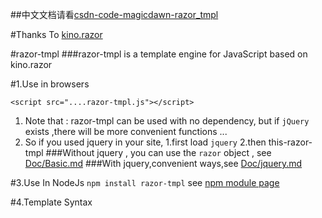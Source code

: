 ##中文文档请看[csdn-code-magicdawn-razor_tmpl]()

#Thanks To [kino.razor](https://github.com/kinogam/kino.razor)

#razor-tmpl
###razor-tmpl is a template engine for JavaScript based on kino.razor
    
#1.Use in browsers

    <script src="....razor-tmpl.js"></script>
1. Note that : razor-tmpl can be used with no dependency, but if `jQuery` exists ,there will be more convenient functions ...
2. So if you used jquery in your site, 1.first load `jquery` 2.then this-razor-tmpl
###Without jquery , you can use the `razor` object , see [Doc/Basic.md](https://github.com/magicdawn/razor-tmpl/blob/master/Doc/Basic.md)
###With jquery,convenient ways,see [Doc/jquery.md](https://github.com/magicdawn/razor-tmpl/blob/master/Doc/jquery.md)

#3.Use In NodeJs
`npm install razor-tmpl` see [npm module page](http://npmjs.org/magicdawn/razor-tmpl)

#4.Template Syntax
    <script type="text/template">
		@{
			//code block
			var hello = "hello world";			
			var varBool=true;
            var num = 10;
            var persons = [
                { name : 'zhangsan' ,age : 18 },
                { name : 'lisi' , age : 19 }
            ];
		}
        
        @* razor comment,contents below is html content *@
		<div>@(hello)</div>

		@if(varBool)
		{
            @* if conditional statement *@
			<div>@(hello)</div>
            to evaluate a variable or expression use @(variable)
            use the @(Viewbag.blabla) to reference 
            the Viewbag passed by razor.render(template,ViewBag)
		}
        
        @* for while if no problem *@
        @while(num)
        {
            @{ num-- ;}
            <div>@(num)</div>
        }

        @* use each expression to iterate *@
        @* no meed to use "var p" to declare *@
        @each(p in persons)
        {
            name : @(p.name) <br/>
            age : @(p.age)</br>
            ---</br>
        }
	</script>
see more [Doc/Template.md]()

#4.render speed
Comparsion : http://cnodejs.org/topic/4f16442ccae1f4aa27001109
Result : [benchmark.js]()
